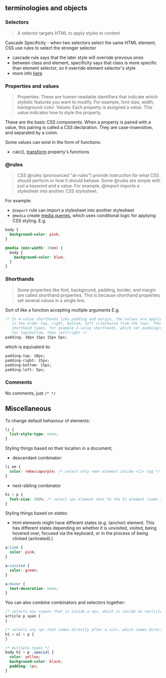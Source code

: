 ## terminologies and objects
### Selectors
> A selector targets HTML to apply styles to content

Cascade Specificity - when two selectors select the same HTML element, CSS use rules to select the stronger selector
- cascade rule says that the later style will override previous ones
- between class and element, specificity says that class is more specific than element selector, so it override element selector's style
- more info [here](https://developer.mozilla.org/en-US/docs/Learn/CSS/Building_blocks/Cascade_and_inheritance)

### Properties and values
> Properties: These are human-readable identifiers that indicate which stylistic features you want to modify. For example, font-size, width, background-color. Values: Each property is assigned a value. This value indicates how to style the property.

These are the basic CSS components. When a property is paired with a value, this pairing is called a CSS declaration. They are case-insensitive, and separated by a colon.

Some values can exist in the form of functions:
- calc(), [transform](https://developer.mozilla.org/en-US/docs/Web/CSS/transform) property's functions

### @rules
> CSS @rules (pronounced "at-rules") provide instruction for what CSS should perform or how it should behave. Some @rules are simple with just a keyword and a value. For example, @import imports a stylesheet into another CSS stylesheet.

For example:
- `@import` rule can import a stylesheet into another stylesheet
- `@media` create [media queries](https://developer.mozilla.org/en-US/docs/Web/CSS/CSS_media_queries), which uses conditional logic for applying CSS styling. E.g.
```css
body {
  background-color: pink;
}

@media (min-width: 30em) {
  body {
    background-color: blue;
  }
}
```

### Shorthands
> Some properties like font, background, padding, border, and margin are called shorthand properties. This is because shorthand properties set several values in a single line.

Sort of like a function accepting multiple arguments
E.g.
```css
/* In 4-value shorthands like padding and margin, the values are applied
   in the order top, right, bottom, left (clockwise from the top). There are also other
   shorthand types, for example 2-value shorthands, which set padding/margin
   for top/bottom, then left/right */
padding: 10px 15px 15px 5px;
```
which is equivalent to:
```css
padding-top: 10px;
padding-right: 15px;
padding-bottom: 15px;
padding-left: 5px;
```

### Comments
No comments, just `/* */`



## Miscellaneous 
To change default behaviour of elements: 
```css
li {
  list-style-type: none;
}
```

Styling things based on their location in a document;
- descendant combinator:
```css
li em {
  color: rebeccapurple; /* select only <em> element inside <li> tag */
}
```
- next-sibling combinator
```css
h1 + p {
  font-size: 200%; /* select <p> element next to the h1 element (same indentation) */
}
```

Styling things based on states:
- html elements might have different states (e.g. <a> (anchor) element. This has different states depending on whether it is unvisited, visited, being hovered over, focused via the keyboard, or in the process of being clicked (activated).)
```css
a:link {
  color: pink;
}

a:visited {
  color: green;
}

a:hover {
  text-decoration: none;
}
```

You can also combine combinators and selectors together:
```css
/* selects any <span> that is inside a <p>, which is inside an <article>  */
article p span {
}

/* selects any <p> that comes directly after a <ul>, which comes directly after an <h1>  */
h1 + ul + p {
}

/* multiple types */
body h1 + p .special {
  color: yellow;
  background-color: black;
  padding: 5px;
}
```

